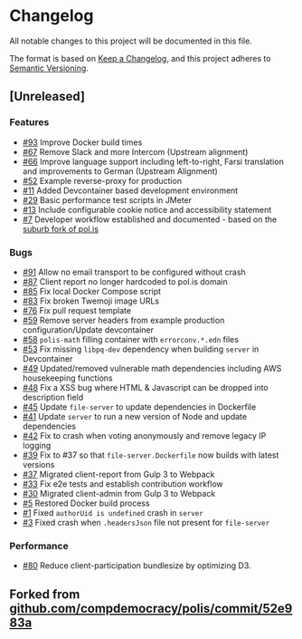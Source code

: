 # Changelog

All notable changes to this project will be documented in this file.

The format is based on [Keep a Changelog](https://keepachangelog.com/en/1.0.0/),
and this project adheres to [Semantic Versioning](https://semver.org/spec/v2.0.0.html).


## [Unreleased]

### Features

- [#93](https://github.com/DFE-Digital/polis-whitelabel/issues/93) Improve Docker build times
- [#67](https://github.com/DFE-Digital/polis-whitelabel/issues/67) Remove Slack and more Intercom (Upstream alignment)
- [#66](https://github.com/DFE-Digital/polis-whitelabel/issues/66) Improve language support including left-to-right, Farsi translation and improvements to German (Upstream Alignment)
- [#52](https://github.com/DFE-Digital/polis-whitelabel/issues/52) Example reverse-proxy for production
- [#11](https://github.com/DFE-Digital/polis-whitelabel/issues/11) Added Devcontainer based development environment
- [#29](https://github.com/DFE-Digital/polis-whitelabel/issues/29) Basic performance test scripts in JMeter
- [#13](https://github.com/DFE-Digital/polis-whitelabel/issues/13) Include configurable cookie notice and accessibility statement
- [#7](https://github.com/DFE-Digital/polis-whitelabel/issues/7) Developer workflow established and documented - based on the [suburb fork of pol.is](https://github.com/sirodoht/suburb/commit/6638e3078165c62c96a82f098737607bbb8848ee)

### Bugs

- [#91](https://github.com/DFE-Digital/polis-whitelabel/issues/91) Allow no email transport to be configured without crash
- [#87](https://github.com/DFE-Digital/polis-whitelabel/issues/85) Client report no longer hardcoded to pol.is domain
- [#85](https://github.com/DFE-Digital/polis-whitelabel/issues/85) Fix local Docker Compose script
- [#83](https://github.com/DFE-Digital/polis-whitelabel/issues/83) Fix broken Twemoji image URLs
- [#76](https://github.com/DFE-Digital/polis-whitelabel/issues/76) Fix pull request template
- [#59](https://github.com/DFE-Digital/polis-whitelabel/issues/59) Remove server headers from example production configuration/Update devcontainer
- [#58](https://github.com/DFE-Digital/polis-whitelabel/issues/58) `polis-math` filling container with `errorconv.*.edn` files
- [#53](https://github.com/DFE-Digital/polis-whitelabel/issues/53) Fix missing `libpq-dev` dependency when building `server` in Devcontainer
- [#49](https://github.com/DFE-Digital/polis-whitelabel/issues/49) Updated/removed vulnerable math dependencies including AWS housekeeping functions
- [#48](https://github.com/DFE-Digital/polis-whitelabel/issues/48) Fix a XSS bug where HTML & Javascript can be dropped into description field
- [#45](https://github.com/DFE-Digital/polis-whitelabel/issues/45) Update `file-server` to update dependencies in Dockerfile
- [#41](https://github.com/DFE-Digital/polis-whitelabel/issues/39) Update `server` to run a new version of Node and update dependencies
- [#42](https://github.com/DFE-Digital/polis-whitelabel/issues/42) Fix to crash when voting anonymously and remove legacy IP logging
- [#39](https://github.com/DFE-Digital/polis-whitelabel/issues/39) Fix to #37 so that `file-server.Dockerfile` now builds with latest versions
- [#37](https://github.com/DFE-Digital/polis-whitelabel/issues/37) Migrated client-report from Gulp 3 to Webpack
- [#33](https://github.com/DFE-Digital/polis-whitelabel/issues/33) Fix e2e tests and establish contribution workflow
- [#30](https://github.com/DFE-Digital/polis-whitelabel/issues/30) Migrated client-admin from Gulp 3 to Webpack
- [#5](https://github.com/DFE-Digital/polis-whitelabel/issues/5) Restored Docker build process
- [#1](https://github.com/DFE-Digital/polis-whitelabel/issues/1) Fixed `authorUid is undefined` crash in `server`
- [#3](https://github.com/DFE-Digital/polis-whitelabel/issues/3) Fixed crash when `.headersJson` file not present for `file-server`

### Performance

- [#80](https://github.com/DFE-Digital/polis-whitelabel/issues/80) Reduce client-participation bundlesize by optimizing D3.

## Forked from [github.com/compdemocracy/polis/commit/52e983a](https://github.com/compdemocracy/polis/commit/52e983aef272c140a77a5b26ea6bf0ead9f8aece)
